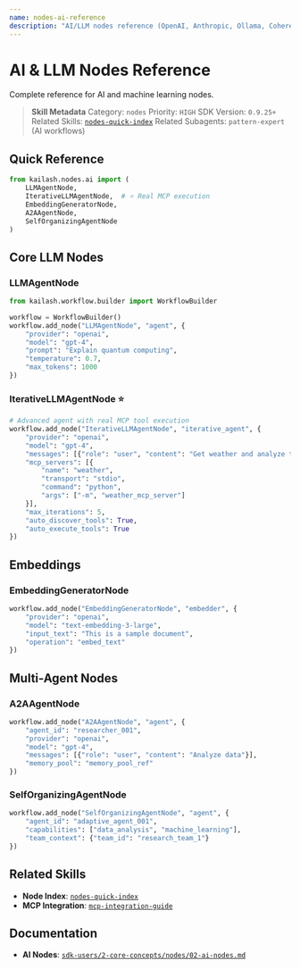 ```yaml
---
name: nodes-ai-reference
description: "AI/LLM nodes reference (OpenAI, Anthropic, Ollama, Cohere). Use when asking 'LLM node', 'AI nodes', 'OpenAI', 'Anthropic', 'embeddings', or 'iterative agent'."
---
```


# AI & LLM Nodes Reference

Complete reference for AI and machine learning nodes.

> **Skill Metadata**
> Category: `nodes`
> Priority: `HIGH`
> SDK Version: `0.9.25+`
> Related Skills: [`nodes-quick-index`](nodes-quick-index.md)
> Related Subagents: `pattern-expert` (AI workflows)

## Quick Reference

```python
from kailash.nodes.ai import (
    LLMAgentNode,
    IterativeLLMAgentNode,  # ⭐ Real MCP execution
    EmbeddingGeneratorNode,
    A2AAgentNode,
    SelfOrganizingAgentNode
)
```

## Core LLM Nodes

### LLMAgentNode
```python
from kailash.workflow.builder import WorkflowBuilder

workflow = WorkflowBuilder()
workflow.add_node("LLMAgentNode", "agent", {
    "provider": "openai",
    "model": "gpt-4",
    "prompt": "Explain quantum computing",
    "temperature": 0.7,
    "max_tokens": 1000
})
```

### IterativeLLMAgentNode ⭐
```python
# Advanced agent with real MCP tool execution
workflow.add_node("IterativeLLMAgentNode", "iterative_agent", {
    "provider": "openai",
    "model": "gpt-4",
    "messages": [{"role": "user", "content": "Get weather and analyze trends"}],
    "mcp_servers": [{
        "name": "weather",
        "transport": "stdio",
        "command": "python",
        "args": ["-m", "weather_mcp_server"]
    }],
    "max_iterations": 5,
    "auto_discover_tools": True,
    "auto_execute_tools": True
})
```

## Embeddings

### EmbeddingGeneratorNode
```python
workflow.add_node("EmbeddingGeneratorNode", "embedder", {
    "provider": "openai",
    "model": "text-embedding-3-large",
    "input_text": "This is a sample document",
    "operation": "embed_text"
})
```

## Multi-Agent Nodes

### A2AAgentNode
```python
workflow.add_node("A2AAgentNode", "agent", {
    "agent_id": "researcher_001",
    "provider": "openai",
    "model": "gpt-4",
    "messages": [{"role": "user", "content": "Analyze data"}],
    "memory_pool": "memory_pool_ref"
})
```

### SelfOrganizingAgentNode
```python
workflow.add_node("SelfOrganizingAgentNode", "agent", {
    "agent_id": "adaptive_agent_001",
    "capabilities": ["data_analysis", "machine_learning"],
    "team_context": {"team_id": "research_team_1"}
})
```

## Related Skills

- **Node Index**: [`nodes-quick-index`](nodes-quick-index.md)
- **MCP Integration**: [`mcp-integration-guide`](../../01-core-sdk/mcp-integration-guide.md)

## Documentation

- **AI Nodes**: [`sdk-users/2-core-concepts/nodes/02-ai-nodes.md`](../../../../sdk-users/2-core-concepts/nodes/02-ai-nodes.md)

<!-- Trigger Keywords: LLM node, AI nodes, OpenAI, Anthropic, embeddings, iterative agent, LLMAgentNode, IterativeLLMAgentNode -->
